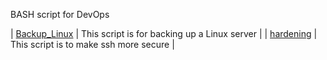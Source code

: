 BASH script for DevOps 

| [Backup_Linux](https://github.com/majidroodi/DevOps_ToolBox/blob/main/Bash/Backup_Linux.sh) |  This script is for backing up a Linux server |
| [hardening](https://github.com/majidroodi/DevOps_ToolBox/blob/main/Bash/hardening.sh) | This script is to make ssh more secure |